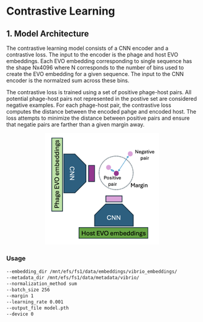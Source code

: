 # Contrastive Learning

## 1. Model Architecture

The contrastive learning model consists of a CNN encoder and a contrastive loss. The input to the encoder is the phage and host EVO embeddings. Each EVO embedding corresponding to single sequence has the shape Nx4096 where N corresponds to the number of bins used to create the EVO embedding for a given sequence. The input to the CNN encoder is the normalzed sum across these bins.

The contrastive loss is trained using a set of positive phage-host pairs. All potential phage-host pairs not represented in the postive set are considered negative examples. For each phage-host pair, the contrastive loss computes the distance between the encoded pahge and encoded host. The loss attempts to minimize the distance between positive pairs and ensure that negatie pairs are farther than a given margin away.

<div style="text-align: center;">
    <img src="./model.png" alt="Contrastive Learning Architecture" width="300"/>
</div>

### Usage

```python3 train.py 
--embedding_dir /mnt/efs/fs1/data/embeddings/vibrio_embeddings/
--metadata_dir /mnt/efs/fs1/data/metadata/vibrio/
--normalization_method sum
--batch_size 256
--margin 1
--learning_rate 0.001
--output_file model.pth
--device 0
```


